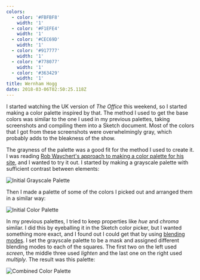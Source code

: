 ```yaml
---
colors:
  - color: '#FBFBF8'
    width: '1'
  - color: '#F1EFE4'
    width: '1'
  - color: '#CEC69D'
    width: '1'
  - color: '#917777'
    width: '1'
  - color: '#778077'
    width: '1'
  - color: '#363429'
    width: '1'
title: Wernham Hogg
date: 2018-03-06T02:50:25.118Z
---
```

I started watching the UK version of _The Office_ this weekend, so I started making a color palette inspired by that. The method I used to get the base colors was similar to the one I used in my previous palettes, taking screenshots and compiling them into a Sketch document. Most of the colors that I got from these screenshots were overwhelmingly gray, which probably adds to the bleakness of the show.

The grayness of the palette was a good fit for the method I used to create it. I was reading [Rob Waychert's approach to making a color palette for his site](http://v6.robweychert.com/blog/2018/02/v6-color/), and I wanted to try it out. I started by making a grayscale palette with sufficient contrast between elements:

![Initial Grayscale Palette](/images/uploads/WernhamHoggGrayScale.png)

Then I made a palette of some of the colors I picked out and arranged them in a similar way:

![Initial Color Palette](/images/uploads/WernhamHoggColor.png)

In my previous palettes, I tried to keep properties like _hue_ and _chroma_ similar. I did this by eyeballing it in the Sketch color picker, but I wanted something more exact, and I found out I could get that by using [blending modes](http://alistapart.com/article/blending-modes-demystified). I set the grayscale palette to be a mask and assigned different blending modes to each of the squares. The first two on the left used _screen_, the middle three used _lighten_ and the last one on the right used _multiply_. The result was this palette:

![Combined Color Palette](/images/uploads/WernhamHoggCombined.png)
